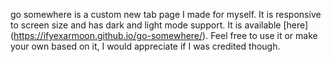 go somewhere is a custom new tab page I made for myself. It is responsive to screen size and has dark and light mode support. It is available [here] (https://ifyexarmoon.github.io/go-somewhere/). Feel free to use it or make your own based on it, I would appreciate if I was credited though.